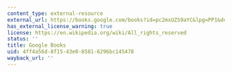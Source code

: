 ```yaml
---
content_type: external-resource
external_url: https://books.google.com/books?id=pc2mxUZS9aYC&lpg=PP1&dq=strogatz%20the%20joy%20of%20x&pg=PP1#v=onepage&q&f=false
has_external_license_warning: true
license: https://en.wikipedia.org/wiki/All_rights_reserved
status: ''
title: Google Books
uid: 4ff4a56d-8f15-43e0-8581-6296bc145478
wayback_url: ''
---
```

